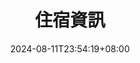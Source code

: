 ---
weight: 50
title: "住宿資訊"
description: ""
icon: "cottage"
date: "2024-08-11T23:54:19+08:00"
lastmod: "2024-08-11T23:54:19+08:00"
draft: false
toc: true
---